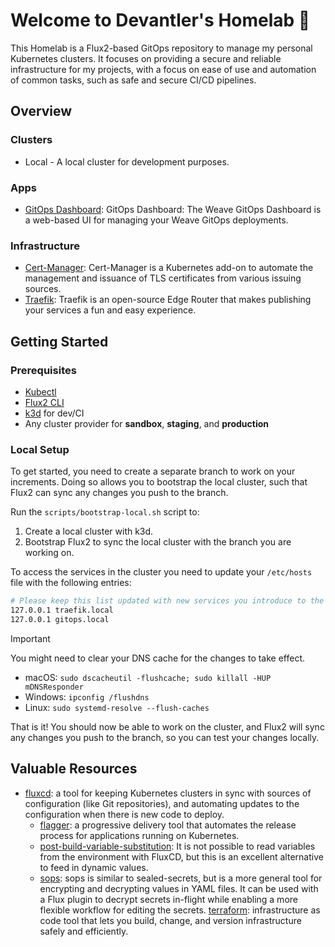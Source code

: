 # Welcome to Devantler's Homelab 🚀

This Homelab is a Flux2-based GitOps repository to manage my personal Kubernetes clusters. It focuses on providing a secure and reliable infrastructure for my projects, with a focus on ease of use and automation of common tasks, such as safe and secure CI/CD pipelines.

## Overview

### Clusters

- Local - A local cluster for development purposes.

### Apps

- [GitOps Dashboard](https://github.com/weaveworks/weave-gitops/tree/main/charts/gitops-server): GitOps Dashboard: The Weave GitOps Dashboard is a web-based UI for managing your Weave GitOps deployments.
  
### Infrastructure

- [Cert-Manager](https://cert-manager.io/docs/): Cert-Manager is a Kubernetes add-on to automate the management and issuance of TLS certificates from various issuing sources.
- [Traefik](https://doc.traefik.io/traefik/): Traefik is an open-source Edge Router that makes publishing your services a fun and easy experience.

## Getting Started

### Prerequisites

- [Kubectl](https://kubernetes.io/docs/tasks/tools/install-kubectl/)
- [Flux2 CLI](https://fluxcd.io/docs/installation/#install-the-flux-cli)
- [k3d](https://k3d.io/#installation) for dev/CI
- Any cluster provider for **sandbox**, **staging**, and **production**

### Local Setup

To get started, you need to create a separate branch to work on your increments. Doing so allows you to bootstrap the local cluster, such that Flux2 can sync any changes you push to the branch.

Run the `scripts/bootstrap-local.sh` script to:

1. Create a local cluster with k3d.
2. Bootstrap Flux2 to sync the local cluster with the branch you are working on.

To access the services in the cluster you need to update your `/etc/hosts` file with the following entries:

```bash
# Please keep this list updated with new services you introduce to the cluster.
127.0.0.1 traefik.local
127.0.0.1 gitops.local
```

> [!IMPORTANT]
> You might need to clear your DNS cache for the changes to take effect.
>
> - macOS: `sudo dscacheutil -flushcache; sudo killall -HUP mDNSResponder`
> - Windows: `ipconfig /flushdns`
> - Linux: `sudo systemd-resolve --flush-caches`

That is it! You should now be able to work on the cluster, and Flux2 will sync any changes you push to the branch, so you can test your changes locally.

## Valuable Resources

- [fluxcd](https://fluxcd.io/flux/): a tool for keeping Kubernetes clusters in sync with sources of configuration (like Git repositories), and automating updates to the configuration when there is new code to deploy.
  - [flagger](https://fluxcd.io/flagger/): a progressive delivery tool that automates the release process for applications running on Kubernetes.
  - [post-build-variable-substitution](https://fluxcd.io/flux/components/kustomize/kustomization/#post-build-variable-substitution): It is not possible to read variables from the environment with FluxCD, but this is an excellent alternative to feed in dynamic values.
  - [sops](https://fluxcd.io/flux/guides/mozilla-sops/): sops is similar to sealed-secrets, but is a more general tool for encrypting and decrypting values in YAML files. It can be used with a Flux plugin to decrypt secrets in-flight while enabling a more flexible workflow for editing the secrets.
[terraform](https://developer.hashicorp.com/terraform?product_intent=terraform): infrastructure as code tool that lets you build, change, and version infrastructure safely and efficiently.
